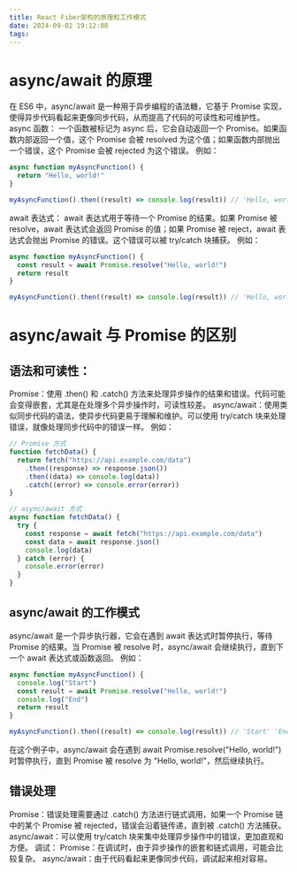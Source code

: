```yaml
---
title: React Fiber架构的原理和工作模式
date: 2024-09-02 19:12:08
tags:
---
```


# async/await 的原理

在 ES6 中，async/await 是一种用于异步编程的语法糖，它基于 Promise 实现，使得异步代码看起来更像同步代码，从而提高了代码的可读性和可维护性。
async 函数：
一个函数被标记为 async 后，它会自动返回一个 Promise。如果函数内部返回一个值，这个 Promise 会被 resolved 为这个值；如果函数内部抛出一个错误，这个 Promise 会被 rejected 为这个错误。
例如：

```js
async function myAsyncFunction() {
  return "Hello, world!"
}

myAsyncFunction().then((result) => console.log(result)) // 'Hello, world!'
```

await 表达式：
await 表达式用于等待一个 Promise 的结果。如果 Promise 被 resolve，await 表达式会返回 Promise 的值；如果 Promise 被 reject，await 表达式会抛出 Promise 的错误。这个错误可以被 try/catch 块捕获。
例如：

```js
async function myAsyncFunction() {
  const result = await Promise.resolve("Hello, world!")
  return result
}

myAsyncFunction().then((result) => console.log(result)) // 'Hello, world!'
```

# async/await 与 Promise 的区别

## 语法和可读性：

Promise：使用 .then() 和 .catch() 方法来处理异步操作的结果和错误。代码可能会变得嵌套，尤其是在处理多个异步操作时，可读性较差。
async/await：使用类似同步代码的语法，使异步代码更易于理解和维护。可以使用 try/catch 块来处理错误，就像处理同步代码中的错误一样。
例如：

```js
// Promise 方式
function fetchData() {
  return fetch("https://api.example.com/data")
    .then((response) => response.json())
    .then((data) => console.log(data))
    .catch((error) => console.error(error))
}

// async/await 方式
async function fetchData() {
  try {
    const response = await fetch("https://api.example.com/data")
    const data = await response.json()
    console.log(data)
  } catch (error) {
    console.error(error)
  }
}
```

## async/await 的工作模式

async/await 是一个异步执行器，它会在遇到 await 表达式时暂停执行，等待 Promise 的结果。当 Promise 被 resolve 时，async/await 会继续执行，直到下一个 await 表达式或函数返回。
例如：

```js
async function myAsyncFunction() {
  console.log("Start")
  const result = await Promise.resolve("Hello, world!")
  console.log("End")
  return result
}

myAsyncFunction().then((result) => console.log(result)) // 'Start' 'End' 'Hello, world!'
```

在这个例子中，async/await 会在遇到 await Promise.resolve("Hello, world!") 时暂停执行，直到 Promise 被 resolve 为 "Hello, world!"，然后继续执行。

## 错误处理

Promise：错误处理需要通过 .catch() 方法进行链式调用，如果一个 Promise 链中的某个 Promise 被 rejected，错误会沿着链传递，直到被 .catch() 方法捕获。
async/await：可以使用 try/catch 块来集中处理异步操作中的错误，更加直观和方便。
调试：
Promise：在调试时，由于异步操作的嵌套和链式调用，可能会比较复杂。
async/await：由于代码看起来更像同步代码，调试起来相对容易。
